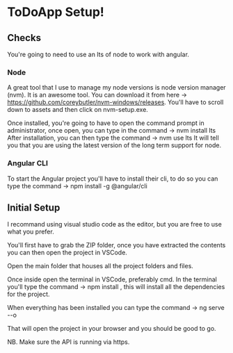 # ToDoApp Setup!

## Checks
You're going to need to use an lts of node to work with angular. 

### Node
A great tool that I use to manage my node versions is node version manager (nvm). It is an awesome tool. 
You can download it from here -> https://github.com/coreybutler/nvm-windows/releases. You'll have to scroll down to assets and then click on nvm-setup.exe.

Once installed, you're going to have to open the command prompt in administrator, once open, you can type in the command -> nvm install lts
After installation, you can then type the command -> nvm use lts
It will tell you that you are using the latest version of the long term support for node.

### Angular CLI
To start the Angular project you'll have to install their cli, to do so you can type the command -> npm install -g @angular/cli

## Initial Setup
I recommand using visual studio code as the editor, but you are free to use what you prefer.

You'll first have to grab the ZIP folder, once you have extracted the contents you can then open the project in VSCode.

Open the main folder that houses all the project folders and files.

Once inside open the terminal in VSCode, preferably cmd. In the terminal you'll type the command -> npm install , this will install all the dependencies for the project.

When everything has been installed you can type the command -> ng serve --o

That will open the project in your browser and you should be good to go. 

NB. Make sure the API is running via https.
